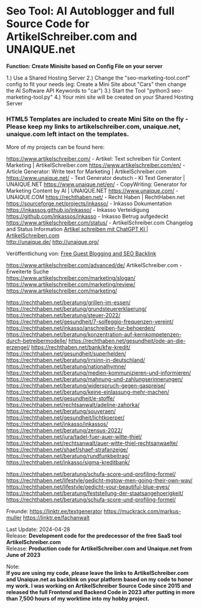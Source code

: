 <h1>Seo Tool: AI Autoblogger and full Source Code for ArtikelSchreiber.com and UNAIQUE.net</h1>

<b>Function: Create Minisite based on Config File on your server</b>

1.) Use a Shared Hosting Server
2.) Change the "seo-marketing-tool.conf" config to fit your needs (eg: Create a Mini Site about "Cars" then change the AI Software API Keywords to "car")
3.) Start the Tool "python3 seo-marketing-tool.py"
4.) Your mini site will be created on your Shared Hosting Server

<h3>HTML5 Templates are included to create Mini Site on the fly - Please keep my links to artikelschreiber.com, unaique.net, unaique.com left intact on the templates. </h3>

More of my projects can be found here:

https://www.artikelschreiber.com/ - Artikel: Text schreiben für Content Marketing | ArtikelSchreiber.com
https://www.artikelschreiber.com/en/ - Article Generator: Write text for Marketing | ArtikelSchreiber.com
https://www.unaique.net/ - Text Generator deutsch - KI Text Generator | UNAIQUE.NET 
https://www.unaique.net/en/ - CopyWriting: Generator for Marketing Content by AI | UNAIQUE.NET
https://www.unaique.com/ - UNAIQUE.COM
https://rechthaben.net/ - Recht Haben | RechtHaben.net
https://sourceforge.net/projects/inkasso/ - Inkasso Dokumentation
https://inkassos.github.io/inkasso/ - Inkasso Verteidigung
https://github.com/inkassos/inkasso - Inkasso Betrug aufgedeckt
https://www.artikelschreiber.com/status/ - ArtikelSchreiber.com Changelog and Status Information
<a href="https://www.artikelschreiben.com/">Artikel schreiben mit ChatGPT KI | ArtikelSchreiben.com</a><br>
http://unaique.de/ 
http://unaique.org/

Veröffentlichung von: <a href="https://www.artikelschreiber.com/guestblogging/" target='_self' hreflang='en' title="Free Guest Blogging and SEO Backlink">Free Guest Blogging and SEO Backlink</a>

https://www.artikelschreiber.com/advanced/de/ ArtikelSchreiber.com - Erweiterte Suche<br>
https://www.artikelschreiber.com/marketing/slogan/
https://www.artikelschreiber.com/marketing/review/
https://www.artikelschreiber.com/marketing/

https://rechthaben.net/beratung/grillen-im-essen/
https://rechthaben.net/beratung/grundsteuererklaerung/
https://rechthaben.net/beratung/steuer-2022/
https://rechthaben.net/gesundheit/7-solfeggio-frequenzen-vereint/
https://rechthaben.net/inkasso/anschreiben-fur-behoerden/
https://rechthaben.net/beratung/konzentration-auf-kernkompetenzen-durch-betreibermodelle/
https://rechthaben.net/gesundheit/ode-an-die-erzengel/
https://rechthaben.net/bank/kfw-kredit/
https://rechthaben.net/gesundheit/superhelden/
https://rechthaben.net/beratung/irrsinn-in-deutschland/
https://rechthaben.net/beratung/nationalhymne/
https://rechthaben.net/beratung/medien-kommunizieren-und-informieren/
https://rechthaben.net/beratung/mahnung-und-zahlungserinnerungen/
https://rechthaben.net/beratung/widerspruch-gegen-gaspreise/
https://rechthaben.net/beratung/keine-einlassung-mehr-machen/
https://rechthaben.net/gesundheit/e-stoffe/
https://rechthaben.net/rechtsanwalt/adeline-zahorka/
https://rechthaben.net/beratung/souveraen/
https://rechthaben.net/gesundheit/lichtkoerper/
https://rechthaben.net/inkasso/inkassos/
https://rechthaben.net/beratung/zensus-2022/
https://rechthaben.net/jura/tadel-fuer-auer-witte-thiel/
https://rechthaben.net/rechtsanwalt/auer-witte-thiel-rechtsanwaelte/
https://rechthaben.net/shaef/shaef-strafanzeige/
https://rechthaben.net/beratung/rundfunkbeitrag/
https://rechthaben.net/inkasso/sigma-kreditbank/

https://rechthaben.net/beratung/schufa-score-und-profiling-formel/
https://rechthaben.net/lifestyle/gedicht-mgtow-men-going-their-own-way/
https://rechthaben.net/lifestyle/gedicht-your-beautiful-blue-eyes/
https://rechthaben.net/beratung/feststellung-der-staatsangehoerigkeit/
https://rechthaben.net/beratung/schufa-score-und-profiling-formel/

Freunde:
https://linktr.ee/textgenerator
https://muckrack.com/markus-muller
https://linktr.ee/fachanwalt

Last Update: 2024-04-28<br />
Release: <b>Development code for the predecessor of the free SaaS tool ArtikelSchreiber.com</b><br />
Release: <b>Production code for ArtikelSchreiber.com and Unaique.net from June of 2023</b><br />

Note:
<br /><b>
If you are using my code, please leave the links to ArtikelSchreiber.com and Unaique.net as backlink on your platform based on my code to honor my work. I was working on ArtikelSchreiber Source Code since 2015 and released the full Frontend and Backend Code in 2023 after putting in more than 7,500 hours of my worktime into my hobby project.</b>
